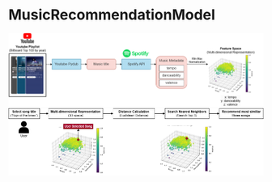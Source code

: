 # MusicRecommendationModel

![Architecture](https://github.com/joowoniese/MusicRecommendation/blob/main/ModelInfo/Musicdata.png)
![Architecture](https://github.com/joowoniese/MusicRecommendation/blob/main/ModelInfo/MusicRecommendation_logics.png)
